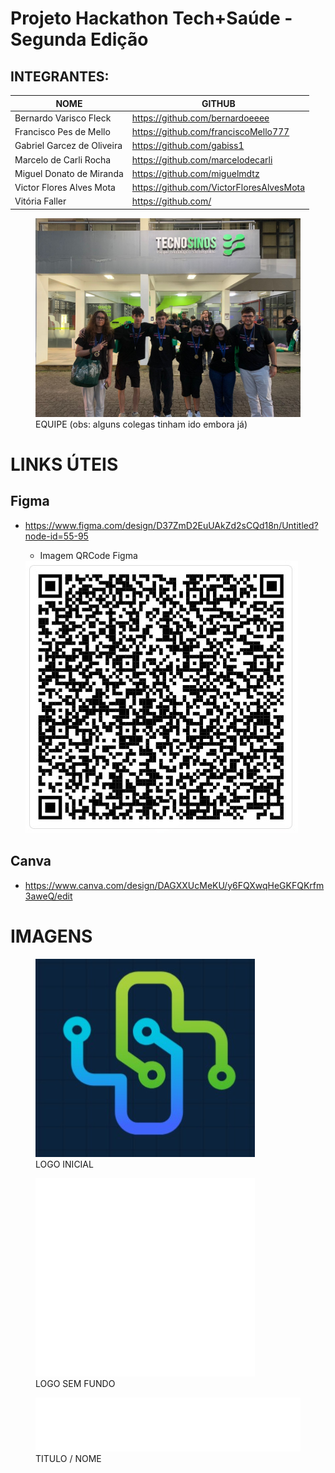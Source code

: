 # Projeto Hackathon Tech+Saúde - Segunda Edição

## INTEGRANTES:

| NOME | GITHUB|
| ---------------- | ----------------|
| Bernardo Varisco Fleck | https://github.com/bernardoeeee|
| Francisco Pes de Mello | https://github.com/franciscoMello777 |
| Gabriel Garcez de Oliveira | https://github.com/gabiss1|
| Marcelo de Carli Rocha | https://github.com/marcelodecarli|
| Miguel Donato de Miranda | https://github.com/miguelmdtz|
| Victor Flores Alves Mota | https://github.com/VictorFloresAlvesMota |
| Vitória Faller | https://github.com/|



<figure>
  <img src="./DOCUMENTACAO//Equipe.jpg" />
  <figcaption>EQUIPE (obs: alguns colegas tinham ido embora já)</figcaption>
</figure>



# LINKS ÚTEIS

## Figma

- https://www.figma.com/design/D37ZmD2EuUAkZd2sCQd18n/Untitled?node-id=55-95

  - Imagem QRCode Figma

  <img src="./DOCUMENTACAO/IMAGENSUTEIS/QRCODEFIGMA.jpg">

## Canva
 - https://www.canva.com/design/DAGXXUcMeKU/y6FQXwqHeGKFQKrfm3aweQ/edit

# IMAGENS

<div style= "display:flex flex-direction:column ">


<figure>
  <img src="./DOCUMENTACAO/IMAGENSUTEIS/logo.jpg" />
  <figcaption>LOGO INICIAL</figcaption>
</figure>
<figure>
  <img src="./DOCUMENTACAO/IMAGENSUTEIS/LogoSemFundo.png"/>
  <figcaption>LOGO SEM FUNDO</figcaption>
</figure>
<figure>
  <img src="./DOCUMENTACAO/IMAGENSUTEIS/tituloNomeSemFundo.png">
    <figcaption>TITULO / NOME</figcaption>
</figure>

  </div>